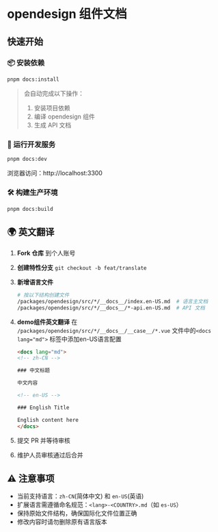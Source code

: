 # opendesign 组件文档

## 快速开始

### 📦 安装依赖
```bash
pnpm docs:install
```
> 会自动完成以下操作：
> 1. 安装项目依赖
> 2. 编译 opendesign 组件
> 3. 生成 API 文档

### 🚀 运行开发服务
```bash
pnpm docs:dev
```
浏览器访问：http://localhost:3300

### 🛠️ 构建生产环境
```bash
pnpm docs:build
```

## 🌍 英文翻译

1. **Fork 仓库** 到个人账号
2. **创建特性分支** `git checkout -b feat/translate`
3. **新增语言文件**
   ```bash
   # 按以下结构创建文件
   /packages/opendesign/src/*/__docs__/index.en-US.md  # 语言主文档
   /packages/opendesign/src/*/__docs__/*-api.en-US.md  # API 文档
   ```
4. **demo组件英文翻译** 在 `/packages/opendesign/src/*/__docs__/__case__/*.vue` 文件中的`<docs lang="md">` 标签中添加en-US语言配置

    ```html
    <docs lang="md">
    <!-- zh-CN -->

    ### 中文标题

    中文内容

    <!-- en-US -->

    ### English Title

    English content here
    </docs>
    ```
5. 提交 PR 并等待审核
6. 维护人员审核通过后合并

## ⚠️ 注意事项
- 当前支持语言：`zh-CN`(简体中文) 和 `en-US`(英语)
- 扩展语言需遵循命名规范：`<lang>-<COUNTRY>.md`（如 `es-US`）
- 保持原始文件结构，确保国际化文件位置正确
- 修改内容时请勿删除原有语言版本
